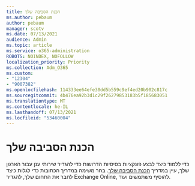 ```yaml
---
title: הכנת הסביבה שלך
ms.author: pebaum
author: pebaum
manager: scotv
ms.date: 07/13/2021
audience: Admin
ms.topic: article
ms.service: o365-administration
ROBOTS: NOINDEX, NOFOLLOW
localization_priority: Priority
ms.collection: Adm_O365
ms.custom:
- "12304"
- "9007382"
ms.openlocfilehash: 114333ee64efe30dd5b559c9ef4ed20b902c817c
ms.sourcegitcommit: 4b476ea92b3d1c29f26279853183b5f185683051
ms.translationtype: MT
ms.contentlocale: he-IL
ms.lasthandoff: 07/13/2021
ms.locfileid: "53460004"
---
```

# <a name="prepare-your-environment"></a>הכנת הסביבה שלך

כדי ללמוד כיצד לבצע פונקציות בסיסיות הדרושות כדי להגדיר שירותי ענן עבור הארגון שלך, עיין במדריך [הכנת הסביבה שלך](https://admin.microsoft.com/adminportal/home#/modernonboarding/prepareyourenvironment). בחר משימה במדריך הכתובות כדי לגלות כיצד לחבר את התחום שלך, להגדיר Exchange Online, להוסיף משתמשים ועוד.     